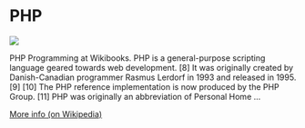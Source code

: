 
# PHP  
![](https://www.tiobe.com/wp-content/themes/tiobe/tiobe-index/images/PHP.png)



PHP Programming at Wikibooks. PHP is a general-purpose scripting language geared towards web development. [8] It was originally created by Danish-Canadian programmer Rasmus Lerdorf in 1993 and released in 1995. [9] [10] The PHP reference implementation is now produced by the PHP Group. [11] PHP was originally an abbreviation of Personal Home ...

[More info (on Wikipedia)](https://en.wikipedia.org/wiki/PHP)
